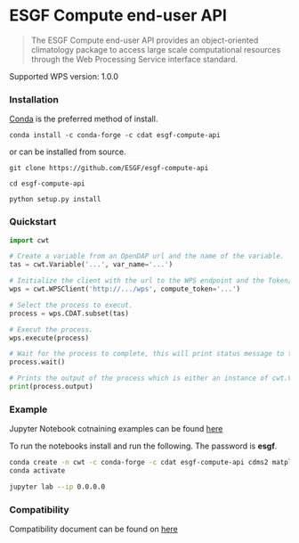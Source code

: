 # ESGF Compute end-user API
> The ESGF Compute end-user API provides an object-oriented climatology package
to access large scale computational resources through the Web Processing
Service interface standard.

Supported WPS version: 1.0.0

### Installation
[Conda](https://docs.conda.io/en/latest/miniconda.html) is the preferred method of install.
```
conda install -c conda-forge -c cdat esgf-compute-api
```
or can be installed from source.
```
git clone https://github.com/ESGF/esgf-compute-api

cd esgf-compute-api

python setup.py install
```
### Quickstart

```python
import cwt

# Create a variable from an OpenDAP url and the name of the variable.
tas = cwt.Variable('...', var_name='...')

# Initialize the client with the url to the WPS endpoint and the Token/API key.
wps = cwt.WPSClient('http://.../wps', compute_token='...')

# Select the process to execut.
process = wps.CDAT.subset(tas)

# Execut the process.
wps.execute(process)

# Wait for the process to complete, this will print status message to the console.
process.wait()

# Prints the output of the process which is either an instance of cwt.Variable, a list of cwt.Variable or a dict.
print(process.output)
```

### Example

Jupyter Notebook cotnaining examples can be found [here](examples/)

To run the notebooks install and run the following. The password is **esgf**.

```bash
conda create -n cwt -c conda-forge -c cdat esgf-compute-api cdms2 matplotlib jupyterlab
conda activate

jupyter lab --ip 0.0.0.0
```

### Compatibility

Compatibility document can be found on [here](docs/source/cwt.compat.rst)
